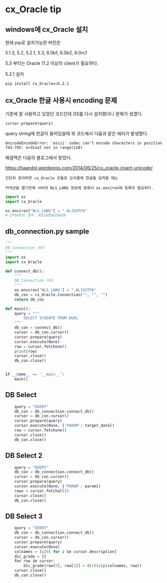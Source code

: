 # cx_Oracle tip

## windows에 cx_Oracle 설치

현재 pip로 설치가능한 버전은

5.1.3, 5.2, 5.2.1, 5.3, 6.0b1, 6.0b2, 6.0rc1

5.3 부터는 Oracle 11.2 이상의 client가 필요하다.

5.2.1 설치

`pip install cx_Oracle==5.2.1`

## cx_Oracle 한글 사용시 encoding 문제

기존에 잘 사용하고 있었던 코드인데 OS를 다시 설치했더니 문제가 생겼다.

```
cursor.prepare(query)  
```

query string에 한글이 들어있을때 위 코드에서 다음과 같은 에러가 발생했다.

`UnicodeEncodeError: 'ascii' codec can't encode characters in position 743-745: ordinal not in range(128)`

해결책은 다음의 블로그에서 찾았다.

https://haandol.wordpress.com/2014/06/25/cx_oracle-insert-unicode/

```
간단히 정리하면 cx_Oracle 모듈로 오라클에 한글을 입력할 때는

커넥션을 열기전에 서버의 NLS_LANG 정보에 맞춰서 os.environ에 등록이 필요하다.
```

```py
import os
import cx_Oracle

os.environ["NLS_LANG"] = ".AL32UTF8"
# CP949의 경우 .KO16MSWIN949
```

## db_connection.py sample

```py
"""
DB Connection 처리
"""
import os
import cx_Oracle

def connect_db():
    """
    DB Connection 처리
    """
    os.environ["NLS_LANG"] = ".AL32UTF8"
    db_con = cx_Oracle.Connection("", "", "")
    return db_con

def main():
    query = """
        SELECT SYSDATE FROM DUAL
    """
    db_con = connect_db()
    cursor = db_con.cursor()
    cursor.prepare(query)
    cursor.execute(None)
    row = cursor.fetchone()
    print(row)
    cursor.close()
    db_con.close() 


if __name__ == '__main__':
    main()
```

## DB Select

```py
    query = "QUERY"
    db_con = db_connection.connect_db()
    cursor = db_con.cursor()
    cursor.prepare(query)
    cursor.execute(None, {'PARAM': target_date})
    row = cursor.fetchone()
    cursor.close()
    db_con.close()
```

## DB Select 2

```py
    query = "QUERY"
    db_con = db_connection.connect_db()
    cursor = db_con.cursor()
    cursor.prepare(query)
    cursor.execute(None, {'PARAM': param})
    rows = cursor.fetchall()
    cursor.close()
    db_con.close()
```

## DB Select 3

```py
    query = "QUERY"
    db_con = db_connection.connect_db()
    cursor = db_con.cursor()
    cursor.prepare(query)
    cursor.execute(None)
    colnames = [i[0] for i in cursor.description]
    dic_grade = {}
    for row in cursor:
        dic_grade[row[0], row[2]] = dict(zip(colnames, row))
    cursor.close()
    db_con.close()
```